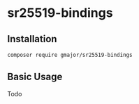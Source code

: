 # sr25519-bindings


## Installation

```sh
composer require gmajor/sr25519-bindings
```



## Basic Usage

Todo
